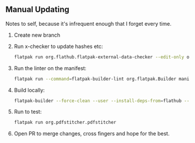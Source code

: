 ## Manual Updating
Notes to self, because it's infrequent enough that I forget every time.

1. Create new branch

2. Run x-checker to update hashes etc:

    ```bash
    flatpak run org.flathub.flatpak-external-data-checker --edit-only org.pdfstitcher.pdfstitcher.json
    ```

3. Run the linter on the manifest:
   ```bash
   flatpak run --command=flatpak-builder-lint org.flatpak.Builder manifest org.pdfstitcher.pdfstitcher.json
   ```

4. Build locally:

    ```bash
    flatpak-builder --force-clean --user --install-deps-from=flathub --install build org.pdfstitcher.pdfstitcher.json 
    ```

5. Run to test:

    ```bash
    flatpak run org.pdfstitcher.pdfstitcher
    ```

6. Open PR to merge changes, cross fingers and hope for the best.